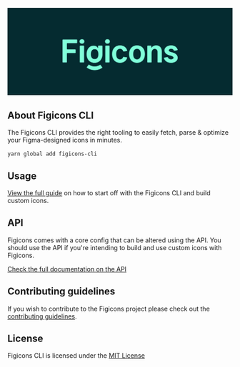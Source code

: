 ![Figicons](https://raw.githubusercontent.com/Figicons/Homepage/master/src/assets/Github-cover.png)

## About Figicons CLI

The Figicons CLI provides the right tooling to easily fetch, parse & optimize your Figma-designed icons in minutes.

```
yarn global add figicons-cli
```


## Usage

[View the full guide](https://figicons.com/custom-icons) on how to start off with the Figicons CLI and build custom icons.


## API
Figicons comes with a core config that can be altered using the API. You should use the API if you're intending to build and use custom icons with Figicons.

[Check the full documentation on the API](https://figicons.com/api)

## Contributing guidelines

If you wish to contribute to the Figicons project please check out the [contributing guidelines](https://github.com/Figicons/Figicons/blob/master/CODE_OF_CONDUCT.md).

## License

Figicons CLI is licensed under the [MIT License](LICENSE)
